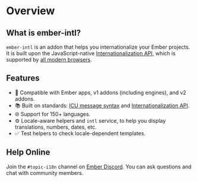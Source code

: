 # Overview


## What is ember-intl?

`ember-intl` is an addon that helps you internationalize your Ember projects. It is built upon the JavaScript-native [Internationalization API](https://developer.mozilla.org/docs/Web/JavaScript/Reference/Global_Objects/Intl), which is supported by [all modern browsers](https://caniuse.com/#feat=internationalization).


## Features

* 🐹 Compatible with Ember apps, v1 addons (including engines), and v2 addons.
* 📚 Built on standards: <a class="external-link" href="https://formatjs.github.io/docs/core-concepts/icu-syntax/" target="_blank" rel="noopener noreferrer">ICU message syntax</a> and <a class="external-link" href="https://developer.mozilla.org/docs/Web/JavaScript/Reference/Global_Objects/Intl" target="_blank" rel="noopener noreferrer">Internationalization API</a>.
* 🌐 Support for 150+ languages.
* ⚙️ Locale-aware helpers and `intl` service, to help you display translations, numbers, dates, etc.
* ✅ Test helpers to check locale-dependent templates.


## Help Online

Join the `#topic-i18n` channel on [Ember Discord](https://discordapp.com/invite/zT3asNS). You can ask questions and chat with community members.